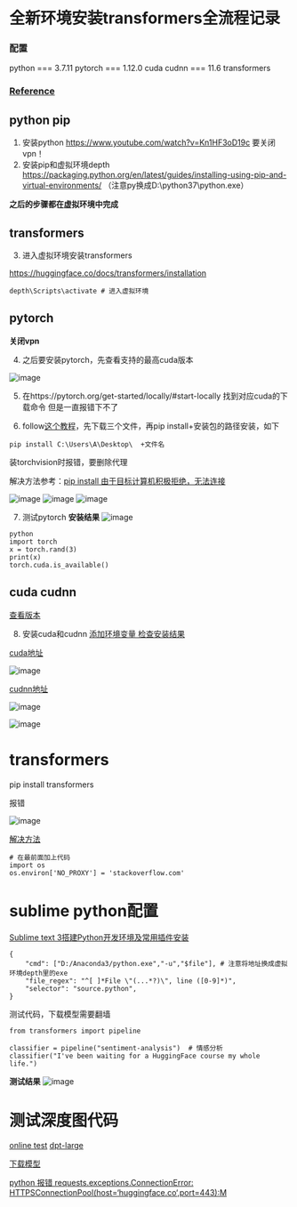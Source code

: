 # 全新环境安装transformers全流程记录

### 配置
python === 3.7.11
pytorch === 1.12.0
cuda cudnn === 11.6
transformers

### [Reference](https://blog.csdn.net/qq_43219379/article/details/123129973)
## python pip
1. 安装python https://www.youtube.com/watch?v=Kn1HF3oD19c  要关闭vpn！
2. 安装pip和虚拟环境depth https://packaging.python.org/en/latest/guides/installing-using-pip-and-virtual-environments/ （注意py换成D:\python37\python.exe）

**之后的步骤都在虚拟环境中完成**

## transformers
3. 进入虚拟环境安装transformers 

https://huggingface.co/docs/transformers/installation

```
depth\Scripts\activate # 进入虚拟环境
```

## pytorch

**关闭vpn**

4. 之后要安装pytorch，先查看支持的最高cuda版本

![image](https://user-images.githubusercontent.com/56717775/182333421-ee74ecfb-aaf8-499d-8d62-291fa0f67360.png)

5. 在https://pytorch.org/get-started/locally/#start-locally 找到对应cuda的下载命令 但是一直报错下不了

6. follow[这个教程](https://blog.csdn.net/weixin_51756104/article/details/124398722)，先下载三个文件，再pip install+安装包的路径安装，如下
```
pip install C:\Users\A\Desktop\  +文件名
```
装torchvision时报错，要删除代理

解决方法参考：[pip install 由于目标计算机积极拒绝，无法连接](https://blog.csdn.net/lezeqe/article/details/94913345?spm=1001.2101.3001.6661.1&utm_medium=distribute.pc_relevant_t0.none-task-blog-2%7Edefault%7ECTRLIST%7Edefault-1-94913345-blog-103959039.pc_relevant_show_downloadRating&depth_1-utm_source=distribute.pc_relevant_t0.none-task-blog-2%7Edefault%7ECTRLIST%7Edefault-1-94913345-blog-103959039.pc_relevant_show_downloadRating&utm_relevant_index=1)

![image](https://user-images.githubusercontent.com/56717775/182509712-210ef5ed-72d2-412a-beb7-f5d01233661e.png)
![image](https://user-images.githubusercontent.com/56717775/182509798-a1b1526b-3d75-4366-bc9b-d9adb83f83bc.png)
![image](https://user-images.githubusercontent.com/56717775/182510140-8529a9e6-3593-4797-968d-6d20d531b955.png)

7. 测试pytorch
**安装结果**
![image](https://user-images.githubusercontent.com/56717775/182510329-cd9e36ac-3c07-4727-b887-18e4c7e57ec5.png)

```
python
import torch
x = torch.rand(3)
print(x)
torch.cuda.is_available()
```

## cuda cudnn 
[查看版本](https://blog.csdn.net/weixin_61995249/article/details/124069914)

8. 安装cuda和cudnn [添加环境变量 检查安装结果](https://www.cnblogs.com/zhaoyingjie/p/16066774.html)

[cuda地址](https://developer.nvidia.com/cuda-11-6-2-download-archive?target_os=Windows&target_arch=x86_64&target_version=11&target_type=exe_local)

![image](https://user-images.githubusercontent.com/56717775/182505839-2873b743-150d-46c4-af97-9afc2f8fa3da.png)

[cudnn地址](https://developer.nvidia.com/rdp/cudnn-download)

![image](https://user-images.githubusercontent.com/56717775/182505862-e8999806-b82e-47a7-ba65-c9859ec8e481.png)

![image](https://user-images.githubusercontent.com/56717775/182505996-e60c45a6-ae89-499c-b3f4-3464310388ec.png)


# transformers
pip install transformers

报错

![image](https://user-images.githubusercontent.com/56717775/182522669-5d582fd6-12a2-4cf7-9779-2ebb3d0d96ca.png)

[解决方法](http://www.snailtoday.com/archives/9467)
```
# 在最前面加上代码
import os
os.environ['NO_PROXY'] = 'stackoverflow.com'
```

# sublime python配置
[Sublime text 3搭建Python开发环境及常用插件安装](https://www.cnblogs.com/xinxin1994/p/10145847.html)

```
{
    "cmd": ["D:/Anaconda3/python.exe","-u","$file"], # 注意将地址换成虚拟环境depth里的exe
    "file_regex": "^[ ]*File \"(...*?)\", line ([0-9]*)",
    "selector": "source.python",
}
```

测试代码，下载模型需要翻墙
```
from transformers import pipeline

classifier = pipeline("sentiment-analysis")  # 情感分析
classifier("I've been waiting for a HuggingFace course my whole life.")
```

**测试结果**
![image](https://user-images.githubusercontent.com/56717775/182523250-094fb7b9-1662-461b-a10c-ebac6c243a89.png)

# 测试深度图代码
[online test](https://huggingface.co/spaces/nielsr/dpt-depth-estimation/tree/main)
[dpt-large](https://huggingface.co/Intel/dpt-large)

[下载模型](https://blog.csdn.net/weixin_41862755/article/details/120686480)

[python 报错 requests.exceptions.ConnectionError: HTTPSConnectionPool(host=‘huggingface.co‘,port=443):M](https://xat-suda.blog.csdn.net/article/details/120686319?spm=1001.2101.3001.6650.8&utma_medium=distribute.pc_relevant.none-task-blog-2~default~BlogCommendFromBaidu~default-8-120686319-blog-111386239.pc_relevant_default&depth_1-utm_source=distribute.pc_relevant.none-task-blog-2~default~BlogCommendFromBaidu~default-8-120686319-blog-111386239.pc_relevant_default&utm_relevant_index=12)
